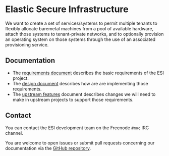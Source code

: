 # Elastic Secure Infrastructure

We want to create a set of services/systems to permit multiple tenants to flexibly allocate baremetal machines from a pool of available hardware, attach those systems to tenant-private networks, and to optionally provision an operating system on those systems through the use of an associated provisioning service.

## Documentation

- The [requirements document][reqs] describes the basic requirements of the ESI project.
- The [design document][design] describes how are are implementing those requirements.
- The [upstream features][upstream] document describes changes we will need to make in upstream projects to support those requirements.

[design]: docs/esi-design.md
[reqs]: docs/esi-requirements.md
[upstream]: docs/upstream-features.md

## Contact

You can contact the ESI development team on the Freenode `#moc` IRC channel.

You are welcome to open issues or submit pull requests concerning our documentation via the [GitHub repository][gh].

[gh]: https://github.com/CCI-MOC/esi
